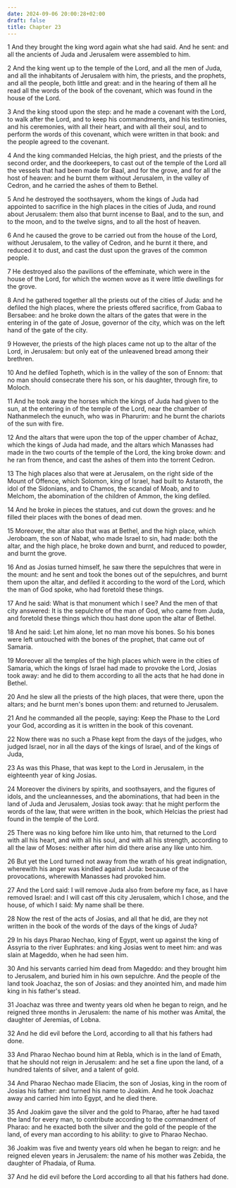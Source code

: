 ```yaml
---
date: 2024-09-06 20:00:28+02:00
draft: false
title: Chapter 23
---
```




1 And they brought the king word again what she had said. And he sent: and all the ancients of Juda and Jerusalem were assembled to him.

2 And the king went up to the temple of the Lord, and all the men of Juda, and all the inhabitants of Jerusalem with him, the priests, and the prophets, and all the people, both little and great: and in the hearing of them all he read all the words of the book of the covenant, which was found in the house of the Lord.

3 And the king stood upon the step: and he made a covenant with the Lord, to walk after the Lord, and to keep his commandments, and his testimonies, and his ceremonies, with all their heart, and with all their soul, and to perform the words of this covenant, which were written in that book: and the people agreed to the covenant.

4 And the king commanded Helcias, the high priest, and the priests of the second order, and the doorkeepers, to cast out of the temple of the Lord all the vessels that had been made for Baal, and for the grove, and for all the host of heaven: and he burnt them without Jerusalem, in the valley of Cedron, and he carried the ashes of them to Bethel.

5 And he destroyed the soothsayers, whom the kings of Juda had appointed to sacrifice in the high places in the cities of Juda, and round about Jerusalem: them also that burnt incense to Baal, and to the sun, and to the moon, and to the twelve signs, and to all the host of heaven.

6 And he caused the grove to be carried out from the house of the Lord, without Jerusalem, to the valley of Cedron, and he burnt it there, and reduced it to dust, and cast the dust upon the graves of the common people.

7 He destroyed also the pavilions of the effeminate, which were in the house of the Lord, for which the women wove as it were little dwellings for the grove.

8 And he gathered together all the priests out of the cities of Juda: and he defiled the high places, where the priests offered sacrifice, from Gabaa to Bersabee: and he broke down the altars of the gates that were in the entering in of the gate of Josue, governor of the city, which was on the left hand of the gate of the city.

9 However, the priests of the high places came not up to the altar of the Lord, in Jerusalem: but only eat of the unleavened bread among their brethren.

10 And he defiled Topheth, which is in the valley of the son of Ennom: that no man should consecrate there his son, or his daughter, through fire, to Moloch.

11 And he took away the horses which the kings of Juda had given to the sun, at the entering in of the temple of the Lord, near the chamber of Nathanmelech the eunuch, who was in Pharurim: and he burnt the chariots of the sun with fire.

12 And the altars that were upon the top of the upper chamber of Achaz, which the kings of Juda had made, and the altars which Manasses had made in the two courts of the temple of the Lord, the king broke down: and he ran from thence, and cast the ashes of them into the torrent Cedron.

13 The high places also that were at Jerusalem, on the right side of the Mount of Offence, which Solomon, king of Israel, had built to Astaroth, the idol of the Sidonians, and to Chamos, the scandal of Moab, and to Melchom, the abomination of the children of Ammon, the king defiled.

14 And he broke in pieces the statues, and cut down the groves: and he filled their places with the bones of dead men.

15 Moreover, the altar also that was at Bethel, and the high place, which Jeroboam, the son of Nabat, who made Israel to sin, had made: both the altar, and the high place, he broke down and burnt, and reduced to powder, and burnt the grove.

16 And as Josias turned himself, he saw there the sepulchres that were in the mount: and he sent and took the bones out of the sepulchres, and burnt them upon the altar, and defiled it according to the word of the Lord, which the man of God spoke, who had foretold these things.

17 And he said: What is that monument which I see? And the men of that city answered: It is the sepulchre of the man of God, who came from Juda, and foretold these things which thou hast done upon the altar of Bethel.

18 And he said: Let him alone, let no man move his bones. So his bones were left untouched with the bones of the prophet, that came out of Samaria.

19 Moreover all the temples of the high places which were in the cities of Samaria, which the kings of Israel had made to provoke the Lord, Josias took away: and he did to them according to all the acts that he had done in Bethel.

20 And he slew all the priests of the high places, that were there, upon the altars; and he burnt men's bones upon them: and returned to Jerusalem.

21 And he commanded all the people, saying: Keep the Phase to the Lord your God, according as it is written in the book of this covenant.

22 Now there was no such a Phase kept from the days of the judges, who judged Israel, nor in all the days of the kings of Israel, and of the kings of Juda,

23 As was this Phase, that was kept to the Lord in Jerusalem, in the eighteenth year of king Josias.

24 Moreover the diviners by spirits, and soothsayers, and the figures of idols, and the uncleannesses, and the abominations, that had been in the land of Juda and Jerusalem, Josias took away: that he might perform the words of the law, that were written in the book, which Helcias the priest had found in the temple of the Lord.

25 There was no king before him like unto him, that returned to the Lord with all his heart, and with all his soul, and with all his strength, according to all the law of Moses: neither after him did there arise any like unto him.

26 But yet the Lord turned not away from the wrath of his great indignation, wherewith his anger was kindled against Juda: because of the provocations, wherewith Manasses had provoked him.

27 And the Lord said: I will remove Juda also from before my face, as I have removed Israel: and I will cast off this city Jerusalem, which I chose, and the house, of which I said: My name shall be there.

28 Now the rest of the acts of Josias, and all that he did, are they not written in the book of the words of the days of the kings of Juda?

29 In his days Pharao Nechao, king of Egypt, went up against the king of Assyria to the river Euphrates: and king Josias went to meet him: and was slain at Mageddo, when he had seen him.

30 And his servants carried him dead from Mageddo: and they brought him to Jerusalem, and buried him in his own sepulchre. And the people of the land took Joachaz, the son of Josias: and they anointed him, and made him king in his father's stead.

31 Joachaz was three and twenty years old when he began to reign, and he reigned three months in Jerusalem: the name of his mother was Amital, the daughter of Jeremias, of Lobna.

32 And he did evil before the Lord, according to all that his fathers had done.

33 And Pharao Nechao bound him at Rebla, which is in the land of Emath, that he should not reign in Jerusalem: and he set a fine upon the land, of a hundred talents of silver, and a talent of gold.

34 And Pharao Nechao made Eliacim, the son of Josias, king in the room of Josias his father: and turned his name to Joakim. And he took Joachaz away and carried him into Egypt, and he died there.

35 And Joakim gave the silver and the gold to Pharao, after he had taxed the land for every man, to contribute according to the commandment of Pharao: and he exacted both the silver and the gold of the people of the land, of every man according to his ability: to give to Pharao Nechao.

36 Joakim was five and twenty years old when he began to reign: and he reigned eleven years in Jerusalem: the name of his mother was Zebida, the daughter of Phadaia, of Ruma.

37 And he did evil before the Lord according to all that his fathers had done.

